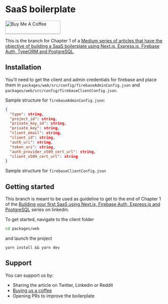 # SaaS boilerplate

<a href="https://www.buymeacoffee.com/signofactory" target="_blank"><img src="https://www.buymeacoffee.com/assets/img/custom_images/orange_img.png" alt="Buy Me A Coffee" style="height: 41px !important;width: 174px !important;box-shadow: 0px 3px 2px 0px rgba(190, 190, 190, 0.5) !important;-webkit-box-shadow: 0px 3px 2px 0px rgba(190, 190, 190, 0.5) !important;" ></a>

This is the branch for Chapter 1 of a [Medium series of articles that have the objective of building a SaaS boilerplate using Next.js, Express.js, Firebase Auth, TypeORM and PostgreSQL](https://medium.com/signofactory/building-your-first-saas-using-next-js-firebase-auth-express-js-and-postgresql-97a0285ce30a).

## Installation

You'll need to get the client and admin credentials for firebase and place them in `packages/web/src/config/firebaseAdminConfig.json` and `packages/web/src/config/firebaseClientConfig.json`.

Sample structure for `firebaseAdminConfig.json`:

```json
{
  "type": string,
  "project_id": string,
  "private_key_id": string,
  "private_key": string,
  "client_email": string,
  "client_id": string,
  "auth_uri": string,
  "token_uri": string,
  "auth_provider_x509_cert_url": string,
  "client_x509_cert_url": string
}
```

Sample structure for `firebaseClientConfig.json`

## Getting started

This branch is meant to be used as guideline to get to the end of Chapter 1 of the [Building your first SaaS using Next.js, Firebase Auth, Express.js and PostgreSQL](https://medium.com/signofactory/building-your-first-saas-using-next-js-firebase-auth-express-js-and-postgresql-97a0285ce30a) series on linkedin.

To get started, navigate to the client folder

```sh
cd packages/web
```

and launch the project

```
yarn install && yarn dev
```

## Support

You can support us by:

- Sharing the article on Twitter, Linkedin or Reddit
- [Buying us a coffee](https://www.buymeacoffee.com/signofactory)
- Opening PRs to improve the boilerplate
